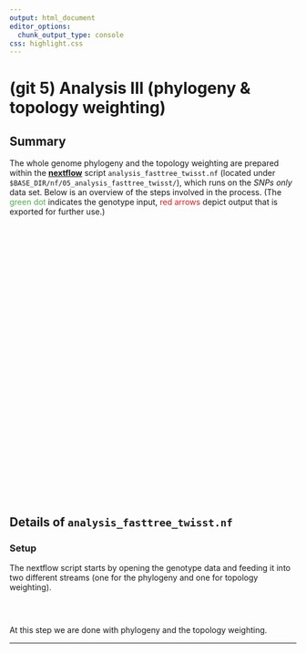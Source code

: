 ```yaml
---
output: html_document
editor_options:
  chunk_output_type: console
css: highlight.css
---
```






# (git 5) Analysis III (phylogeny & topology weighting)

## Summary

The whole genome phylogeny and the topology weighting are prepared within the [**nextflow**](https://www.nextflow.io/) script `analysis_fasttree_twisst.nf` (located under `$BASE_DIR/nf/05_analysis_fasttree_twisst/`), which runs on the _SNPs only_ data set.
Below is an overview of the steps involved in the process.
(The <span style="color:#4DAF4A">green dot</span> indicates the genotype input, <span style="color:#E41A1C">red arrows</span> depict output that is exported for further use.)

<div style="max-width:800px; margin:auto;">
<!--html_preserve--><div id="htmlwidget-ca8840503c410c4c6840" style="width:672px;height:480px;" class="girafe html-widget"></div>
<script type="application/json" data-for="htmlwidget-ca8840503c410c4c6840">{"x":{"html":"<?xml version=\"1.0\" encoding=\"UTF-8\"?>\n<svg xmlns=\"http://www.w3.org/2000/svg\" xmlns:xlink=\"http://www.w3.org/1999/xlink\" id=\"svg_d05f0be5-1f6e-43ca-9628-9de11dbd0513\" viewBox=\"0 0 1008.00 1008.00\">\n  <g>\n    <defs>\n      <clipPath id=\"svg_d05f0be5-1f6e-43ca-9628-9de11dbd0513_cl_1\">\n        <rect x=\"0.00\" y=\"0.00\" width=\"1008.00\" height=\"1008.00\"/>\n      <\/clipPath>\n    <\/defs>\n    <rect x=\"0.00\" y=\"0.00\" width=\"1008.00\" height=\"1008.00\" id=\"svg_d05f0be5-1f6e-43ca-9628-9de11dbd0513_el_1\" clip-path=\"url(#svg_d05f0be5-1f6e-43ca-9628-9de11dbd0513_cl_1)\" fill=\"#FFFFFF\" fill-opacity=\"1\" stroke-width=\"0.75\" stroke=\"#FFFFFF\" stroke-opacity=\"1\" stroke-linejoin=\"round\" stroke-linecap=\"round\"/>\n    <defs>\n      <clipPath id=\"svg_d05f0be5-1f6e-43ca-9628-9de11dbd0513_cl_2\">\n        <rect x=\"0.00\" y=\"0.00\" width=\"1008.00\" height=\"1008.00\"/>\n      <\/clipPath>\n    <\/defs>\n    <g clip-path=\"url(#svg_d05f0be5-1f6e-43ca-9628-9de11dbd0513_cl_2)\">\n      <text x=\"399.63\" y=\"613.35\" id=\"svg_d05f0be5-1f6e-43ca-9628-9de11dbd0513_el_2\" font-size=\"225.00pt\" font-weight=\"bold\" fill=\"#E0E0E0\" fill-opacity=\"1\" font-family=\"DejaVu Sans\">5<\/text>\n    <\/g>\n    <polyline points=\"639.93,477.82 639.29,478.08 638.15,478.56 637.01,479.04 635.86,479.51 634.72,479.99 633.58,480.47 632.44,480.94 631.29,481.42 630.15,481.90 629.01,482.37 627.87,482.85 626.72,483.33 625.58,483.80 624.44,484.28 623.30,484.76 622.15,485.23 621.01,485.71 619.87,486.19 618.73,486.66 617.58,487.14 616.44,487.62 615.30,488.09 614.16,488.57 613.01,489.05 611.87,489.52 610.73,490.00 609.59,490.48 608.44,490.95 607.30,491.43 606.16,491.91 605.02,492.38 603.87,492.86 602.73,493.34 601.59,493.81 600.45,494.29 599.30,494.77 598.16,495.24 597.02,495.72 595.88,496.20 594.73,496.68 593.59,497.15 592.45,497.63 591.31,498.11 590.16,498.58 589.02,499.06 587.88,499.54 586.74,500.01 585.59,500.49 584.45,500.97 583.31,501.44 582.17,501.92 581.02,502.40 579.88,502.87 578.74,503.35 577.60,503.83 576.45,504.30 575.31,504.78 574.17,505.26 573.03,505.73 571.88,506.21 570.74,506.69 569.60,507.16 568.46,507.64 567.31,508.12 566.17,508.59 565.03,509.07 563.89,509.55 562.74,510.02 561.60,510.50 560.46,510.98 559.32,511.45 558.18,511.93 557.03,512.41 555.89,512.88 554.75,513.36 553.61,513.84 552.46,514.31 551.32,514.79 550.18,515.27 549.04,515.74 547.89,516.22 546.75,516.70 545.61,517.17 544.47,517.65 543.32,518.13 542.18,518.60 541.54,518.87\" id=\"svg_d05f0be5-1f6e-43ca-9628-9de11dbd0513_el_3\" clip-path=\"url(#svg_d05f0be5-1f6e-43ca-9628-9de11dbd0513_cl_2)\" fill=\"none\" stroke-width=\"1.06698\" stroke=\"#000000\" stroke-opacity=\"1\" stroke-linejoin=\"round\" stroke-linecap=\"butt\"/>\n    <polygon points=\"542.75,517.29 541.54,518.87 543.51,519.13\" id=\"svg_d05f0be5-1f6e-43ca-9628-9de11dbd0513_el_4\" clip-path=\"url(#svg_d05f0be5-1f6e-43ca-9628-9de11dbd0513_cl_2)\" fill=\"#000000\" fill-opacity=\"1\" stroke-width=\"1.06698\" stroke=\"#000000\" stroke-opacity=\"1\" stroke-linejoin=\"round\" stroke-linecap=\"butt\"/>\n    <polyline points=\"318.89,320.91 319.58,320.23 320.29,319.53 320.99,318.84 321.70,318.14 322.41,317.44 323.11,316.75 323.82,316.05 324.53,315.35 325.24,314.66 325.94,313.96 326.65,313.26 327.36,312.57 328.06,311.87 328.77,311.17 329.48,310.48 330.19,309.78 330.89,309.08 331.60,308.39 332.31,307.69 333.01,306.99 333.72,306.30 334.43,305.60 335.14,304.90 335.84,304.21 336.55,303.51 337.26,302.81 337.96,302.12 338.67,301.42 339.38,300.72 340.08,300.03 340.79,299.33 341.50,298.63 342.21,297.93 342.91,297.24 343.62,296.54 344.33,295.84 345.03,295.15 345.74,294.45 346.45,293.75 347.16,293.06 347.86,292.36 348.57,291.66 349.28,290.97 349.98,290.27 350.69,289.57 351.40,288.88 352.11,288.18 352.81,287.48 353.52,286.79 354.23,286.09 354.93,285.39 355.64,284.70 356.35,284.00 357.05,283.30 357.76,282.61 358.47,281.91 359.18,281.21 359.88,280.52 360.59,279.82 361.30,279.12 362.00,278.43 362.71,277.73 363.42,277.03 364.13,276.34 364.83,275.64 365.54,274.94 366.25,274.25 366.95,273.55 367.66,272.85 368.37,272.16 369.08,271.46 369.78,270.76 370.49,270.07 371.20,269.37 371.90,268.67 372.61,267.98 373.32,267.28 374.03,266.58 374.73,265.89 375.44,265.19 376.15,264.49 376.85,263.80 377.54,263.12\" id=\"svg_d05f0be5-1f6e-43ca-9628-9de11dbd0513_el_5\" clip-path=\"url(#svg_d05f0be5-1f6e-43ca-9628-9de11dbd0513_cl_2)\" fill=\"none\" stroke-width=\"1.06698\" stroke=\"#000000\" stroke-opacity=\"1\" stroke-linejoin=\"round\" stroke-linecap=\"butt\"/>\n    <polygon points=\"377.01,265.04 377.54,263.12 375.61,263.62\" id=\"svg_d05f0be5-1f6e-43ca-9628-9de11dbd0513_el_6\" clip-path=\"url(#svg_d05f0be5-1f6e-43ca-9628-9de11dbd0513_cl_2)\" fill=\"#000000\" fill-opacity=\"1\" stroke-width=\"1.06698\" stroke=\"#000000\" stroke-opacity=\"1\" stroke-linejoin=\"round\" stroke-linecap=\"butt\"/>\n    <polyline points=\"387.37,250.73 387.60,250.35 388.04,249.63 388.48,248.92 388.92,248.20 389.36,247.48 389.80,246.76 390.23,246.04 390.67,245.33 391.11,244.61 391.55,243.89 391.99,243.17 392.43,242.46 392.87,241.74 393.30,241.02 393.74,240.30 394.18,239.59 394.62,238.87 395.06,238.15 395.50,237.43 395.94,236.72 396.37,236.00 396.81,235.28 397.25,234.56 397.69,233.85 398.13,233.13 398.57,232.41 399.01,231.69 399.44,230.97 399.88,230.26 400.32,229.54 400.76,228.82 401.20,228.10 401.64,227.39 402.08,226.67 402.51,225.95 402.95,225.23 403.39,224.52 403.83,223.80 404.27,223.08 404.71,222.36 405.15,221.65 405.58,220.93 406.02,220.21 406.46,219.49 406.90,218.78 407.34,218.06 407.78,217.34 408.22,216.62 408.65,215.91 409.09,215.19 409.53,214.47 409.97,213.75 410.41,213.03 410.85,212.32 411.29,211.60 411.72,210.88 412.16,210.16 412.60,209.45 413.04,208.73 413.48,208.01 413.92,207.29 414.36,206.58 414.79,205.86 415.23,205.14 415.67,204.42 416.11,203.71 416.55,202.99 416.99,202.27 417.43,201.55 417.86,200.84 418.30,200.12 418.74,199.40 419.18,198.68 419.62,197.96 420.06,197.25 420.50,196.53 420.93,195.81 421.37,195.09 421.81,194.38 422.25,193.66 422.48,193.28\" id=\"svg_d05f0be5-1f6e-43ca-9628-9de11dbd0513_el_7\" clip-path=\"url(#svg_d05f0be5-1f6e-43ca-9628-9de11dbd0513_cl_2)\" fill=\"none\" stroke-width=\"1.06698\" stroke=\"#000000\" stroke-opacity=\"1\" stroke-linejoin=\"round\" stroke-linecap=\"butt\"/>\n    <polygon points=\"422.43,195.28 422.48,193.28 420.73,194.24\" id=\"svg_d05f0be5-1f6e-43ca-9628-9de11dbd0513_el_8\" clip-path=\"url(#svg_d05f0be5-1f6e-43ca-9628-9de11dbd0513_cl_2)\" fill=\"#000000\" fill-opacity=\"1\" stroke-width=\"1.06698\" stroke=\"#000000\" stroke-opacity=\"1\" stroke-linejoin=\"round\" stroke-linecap=\"butt\"/>\n    <polyline points=\"429.92,179.22 430.19,178.64 430.51,177.92 430.84,177.21 431.16,176.50 431.48,175.78 431.80,175.07 432.13,174.36 432.45,173.64 432.77,172.93 433.10,172.22 433.42,171.51 433.74,170.79 434.07,170.08 434.39,169.37 434.71,168.65 435.04,167.94 435.36,167.23 435.68,166.51 436.00,165.80 436.33,165.09 436.65,164.37 436.97,163.66 437.30,162.95 437.62,162.23 437.94,161.52 438.27,160.81 438.59,160.09 438.91,159.38 439.24,158.67 439.56,157.95 439.88,157.24 440.20,156.53 440.53,155.81 440.85,155.10 441.17,154.39 441.50,153.67 441.82,152.96 442.14,152.25 442.47,151.53 442.79,150.82 443.11,150.11 443.44,149.40 443.76,148.68 444.08,147.97 444.40,147.26 444.73,146.54 445.05,145.83 445.37,145.12 445.70,144.40 446.02,143.69 446.34,142.98 446.67,142.26 446.99,141.55 447.31,140.84 447.63,140.12 447.96,139.41 448.28,138.70 448.60,137.98 448.93,137.27 449.25,136.56 449.57,135.84 449.90,135.13 450.22,134.42 450.54,133.70 450.87,132.99 451.19,132.28 451.51,131.56 451.83,130.85 452.16,130.14 452.48,129.42 452.80,128.71 453.13,128.00 453.45,127.28 453.77,126.57 454.10,125.86 454.42,125.15 454.74,124.43 455.07,123.72 455.33,123.13\" id=\"svg_d05f0be5-1f6e-43ca-9628-9de11dbd0513_el_9\" clip-path=\"url(#svg_d05f0be5-1f6e-43ca-9628-9de11dbd0513_cl_2)\" fill=\"none\" stroke-width=\"1.06698\" stroke=\"#000000\" stroke-opacity=\"1\" stroke-linejoin=\"round\" stroke-linecap=\"butt\"/>\n    <polygon points=\"455.53,125.12 455.33,123.13 453.71,124.29\" id=\"svg_d05f0be5-1f6e-43ca-9628-9de11dbd0513_el_10\" clip-path=\"url(#svg_d05f0be5-1f6e-43ca-9628-9de11dbd0513_cl_2)\" fill=\"#000000\" fill-opacity=\"1\" stroke-width=\"1.06698\" stroke=\"#000000\" stroke-opacity=\"1\" stroke-linejoin=\"round\" stroke-linecap=\"butt\"/>\n    <polyline points=\"461.37,108.39 461.48,108.09 461.74,107.38 462.00,106.67 462.26,105.97 462.52,105.26 462.78,104.55 463.04,103.84 463.30,103.14 463.56,102.43 463.82,101.72 464.08,101.01 464.34,100.31 464.60,99.60 464.86,98.89 465.12,98.18 465.38,97.47 465.64,96.77 465.90,96.06 466.16,95.35 466.42,94.64 466.68,93.94 466.94,93.23 467.20,92.52 467.46,91.81 467.72,91.11 467.98,90.40 468.24,89.69 468.50,88.98 468.76,88.28 469.02,87.57 469.28,86.86 469.54,86.15 469.80,85.45 470.06,84.74 470.32,84.03 470.58,83.32 470.84,82.61 471.10,81.91 471.36,81.20 471.62,80.49 471.88,79.78 472.14,79.08 472.40,78.37 472.66,77.66 472.92,76.95 473.18,76.25 473.44,75.54 473.70,74.83 473.96,74.12 474.22,73.42 474.48,72.71 474.74,72.00 475.00,71.29 475.26,70.59 475.52,69.88 475.78,69.17 476.04,68.46 476.30,67.75 476.56,67.05 476.82,66.34 477.08,65.63 477.34,64.92 477.60,64.22 477.86,63.51 478.12,62.80 478.38,62.09 478.64,61.39 478.91,60.68 479.17,59.97 479.43,59.26 479.69,58.56 479.95,57.85 480.21,57.14 480.47,56.43 480.73,55.72 480.99,55.02 481.25,54.31 481.51,53.60 481.62,53.30\" id=\"svg_d05f0be5-1f6e-43ca-9628-9de11dbd0513_el_11\" clip-path=\"url(#svg_d05f0be5-1f6e-43ca-9628-9de11dbd0513_cl_2)\" fill=\"none\" stroke-width=\"1.06698\" stroke=\"#E41A1C\" stroke-opacity=\"1\" stroke-linejoin=\"round\" stroke-linecap=\"butt\"/>\n    <polygon points=\"481.96,55.26 481.62,53.30 480.09,54.57\" id=\"svg_d05f0be5-1f6e-43ca-9628-9de11dbd0513_el_12\" clip-path=\"url(#svg_d05f0be5-1f6e-43ca-9628-9de11dbd0513_cl_2)\" fill=\"#E41A1C\" fill-opacity=\"1\" stroke-width=\"1.06698\" stroke=\"#E41A1C\" stroke-opacity=\"1\" stroke-linejoin=\"round\" stroke-linecap=\"butt\"/>\n    <polyline points=\"735.33,576.81 734.79,576.88 733.38,577.06 731.97,577.23 730.56,577.41 729.15,577.59 727.74,577.76 726.33,577.94 724.93,578.12 723.52,578.29 722.11,578.47 720.70,578.65 719.29,578.83 717.88,579.00 716.47,579.18 715.06,579.36 713.66,579.53 712.25,579.71 710.84,579.89 709.43,580.06 708.02,580.24 706.61,580.42 705.20,580.59 703.80,580.77 702.39,580.95 700.98,581.12 699.57,581.30 698.16,581.48 696.75,581.65 695.34,581.83 693.94,582.01 692.53,582.18 691.12,582.36 689.71,582.54 688.30,582.71 686.89,582.89 685.48,583.07 684.08,583.24 682.67,583.42 681.26,583.60 679.85,583.77 678.44,583.95 677.03,584.13 675.62,584.30 674.22,584.48 672.81,584.66 671.40,584.83 669.99,585.01 668.58,585.19 667.17,585.37 665.76,585.54 664.36,585.72 662.95,585.90 661.54,586.07 660.13,586.25 658.72,586.43 657.31,586.60 655.90,586.78 654.49,586.96 653.09,587.13 651.68,587.31 650.27,587.49 648.86,587.66 647.45,587.84 646.04,588.02 644.63,588.19 643.23,588.37 641.82,588.55 640.41,588.72 639.00,588.90 637.59,589.08 636.18,589.25 634.77,589.43 633.37,589.61 631.96,589.78 630.55,589.96 629.14,590.14 627.73,590.31 626.32,590.49 624.91,590.67 623.51,590.84 622.10,591.02 620.69,591.20 619.28,591.37 617.87,591.55 616.46,591.73 615.05,591.90 613.65,592.08 612.24,592.26 611.69,592.33\" id=\"svg_d05f0be5-1f6e-43ca-9628-9de11dbd0513_el_13\" clip-path=\"url(#svg_d05f0be5-1f6e-43ca-9628-9de11dbd0513_cl_2)\" fill=\"none\" stroke-width=\"1.06698\" stroke=\"#000000\" stroke-opacity=\"1\" stroke-linejoin=\"round\" stroke-linecap=\"butt\"/>\n    <polygon points=\"613.28,591.12 611.69,592.33 613.53,593.10\" id=\"svg_d05f0be5-1f6e-43ca-9628-9de11dbd0513_el_14\" clip-path=\"url(#svg_d05f0be5-1f6e-43ca-9628-9de11dbd0513_cl_2)\" fill=\"#000000\" fill-opacity=\"1\" stroke-width=\"1.06698\" stroke=\"#000000\" stroke-opacity=\"1\" stroke-linejoin=\"round\" stroke-linecap=\"butt\"/>\n    <polyline points=\"603.69,601.29 603.69,601.34 603.68,602.15 603.67,602.95 603.66,603.75 603.65,604.55 603.64,605.36 603.63,606.16 603.62,606.96 603.61,607.76 603.60,608.57 603.60,609.37 603.59,610.17 603.58,610.97 603.57,611.78 603.56,612.58 603.55,613.38 603.54,614.18 603.53,614.99 603.52,615.79 603.51,616.59 603.50,617.39 603.49,618.19 603.48,619.00 603.47,619.80 603.46,620.60 603.45,621.40 603.44,622.21 603.43,623.01 603.42,623.81 603.42,624.61 603.41,625.42 603.40,626.22 603.39,627.02 603.38,627.82 603.37,628.63 603.36,629.43 603.35,630.23 603.34,631.03 603.33,631.84 603.32,632.64 603.31,633.44 603.30,634.24 603.29,635.05 603.28,635.85 603.27,636.65 603.26,637.45 603.25,638.26 603.24,639.06 603.23,639.86 603.23,640.66 603.22,641.47 603.21,642.27 603.20,643.07 603.19,643.87 603.18,644.68 603.17,645.48 603.16,646.28 603.15,647.08 603.14,647.89 603.13,648.69 603.12,649.49 603.11,650.29 603.10,651.10 603.09,651.90 603.08,652.70 603.07,653.50 603.06,654.30 603.05,655.11 603.05,655.91 603.04,656.71 603.03,657.51 603.02,658.32 603.01,659.12 603.00,659.92 602.99,660.72 602.98,661.53 602.97,662.33 602.96,663.13 602.95,663.93 602.94,664.74 602.94,664.79\" id=\"svg_d05f0be5-1f6e-43ca-9628-9de11dbd0513_el_15\" clip-path=\"url(#svg_d05f0be5-1f6e-43ca-9628-9de11dbd0513_cl_2)\" fill=\"none\" stroke-width=\"1.06698\" stroke=\"#000000\" stroke-opacity=\"1\" stroke-linejoin=\"round\" stroke-linecap=\"butt\"/>\n    <polygon points=\"601.96,663.05 602.94,664.79 603.96,663.08\" id=\"svg_d05f0be5-1f6e-43ca-9628-9de11dbd0513_el_16\" clip-path=\"url(#svg_d05f0be5-1f6e-43ca-9628-9de11dbd0513_cl_2)\" fill=\"#000000\" fill-opacity=\"1\" stroke-width=\"1.06698\" stroke=\"#000000\" stroke-opacity=\"1\" stroke-linejoin=\"round\" stroke-linecap=\"butt\"/>\n    <polyline points=\"954.41,855.09 953.62,854.91 952.39,854.63 951.17,854.35 949.94,854.07 948.72,853.79 947.50,853.52 946.27,853.24 945.05,852.96 943.82,852.68 942.60,852.40 941.38,852.13 940.15,851.85 938.93,851.57 937.71,851.29 936.48,851.01 935.26,850.73 934.03,850.46 932.81,850.18 931.59,849.90 930.36,849.62 929.14,849.34 927.91,849.06 926.69,848.79 925.47,848.51 924.24,848.23 923.02,847.95 921.80,847.67 920.57,847.40 919.35,847.12 918.12,846.84 916.90,846.56 915.68,846.28 914.45,846.00 913.23,845.73 912.01,845.45 910.78,845.17 909.56,844.89 908.33,844.61 907.11,844.34 905.89,844.06 904.66,843.78 903.44,843.50 902.21,843.22 900.99,842.94 899.77,842.67 898.54,842.39 897.32,842.11 896.10,841.83 894.87,841.55 893.65,841.28 892.42,841.00 891.20,840.72 889.98,840.44 888.75,840.16 887.53,839.88 886.31,839.61 885.08,839.33 883.86,839.05 882.63,838.77 881.41,838.49 880.19,838.21 878.96,837.94 877.74,837.66 876.51,837.38 875.29,837.10 874.07,836.82 872.84,836.55 871.62,836.27 870.40,835.99 869.17,835.71 867.95,835.43 866.72,835.15 865.50,834.88 864.28,834.60 863.05,834.32 861.83,834.04 860.60,833.76 859.38,833.49 858.16,833.21 856.93,832.93 855.71,832.65 854.49,832.37 853.26,832.09 852.04,831.82 850.81,831.54 849.59,831.26 848.80,831.08\" id=\"svg_d05f0be5-1f6e-43ca-9628-9de11dbd0513_el_17\" clip-path=\"url(#svg_d05f0be5-1f6e-43ca-9628-9de11dbd0513_cl_2)\" fill=\"none\" stroke-width=\"1.06698\" stroke=\"#000000\" stroke-opacity=\"1\" stroke-linejoin=\"round\" stroke-linecap=\"butt\"/>\n    <polygon points=\"850.70,830.49 848.80,831.08 850.26,832.43\" id=\"svg_d05f0be5-1f6e-43ca-9628-9de11dbd0513_el_18\" clip-path=\"url(#svg_d05f0be5-1f6e-43ca-9628-9de11dbd0513_cl_2)\" fill=\"#000000\" fill-opacity=\"1\" stroke-width=\"1.06698\" stroke=\"#000000\" stroke-opacity=\"1\" stroke-linejoin=\"round\" stroke-linecap=\"butt\"/>\n    <polyline points=\"833.10,828.50 832.73,828.46 831.35,828.32 829.97,828.18 828.59,828.04 827.20,827.90 825.82,827.76 824.44,827.62 823.06,827.47 821.68,827.33 820.29,827.19 818.91,827.05 817.53,826.91 816.15,826.77 814.77,826.63 813.38,826.48 812.00,826.34 810.62,826.20 809.24,826.06 807.86,825.92 806.47,825.78 805.09,825.64 803.71,825.50 802.33,825.35 800.95,825.21 799.56,825.07 798.18,824.93 796.80,824.79 795.42,824.65 794.04,824.51 792.65,824.36 791.27,824.22 789.89,824.08 788.51,823.94 787.13,823.80 785.74,823.66 784.36,823.52 782.98,823.37 781.60,823.23 780.22,823.09 778.83,822.95 777.45,822.81 776.07,822.67 774.69,822.53 773.31,822.38 771.92,822.24 770.54,822.10 769.16,821.96 767.78,821.82 766.40,821.68 765.01,821.54 763.63,821.40 762.25,821.25 760.87,821.11 759.49,820.97 758.10,820.83 756.72,820.69 755.34,820.55 753.96,820.41 752.58,820.26 751.19,820.12 749.81,819.98 748.43,819.84 747.05,819.70 745.67,819.56 744.28,819.42 742.90,819.27 741.52,819.13 740.14,818.99 738.76,818.85 737.37,818.71 735.99,818.57 734.61,818.43 733.23,818.29 731.85,818.14 730.46,818.00 729.08,817.86 727.70,817.72 726.32,817.58 724.94,817.44 723.55,817.30 722.17,817.15 720.79,817.01 719.41,816.87 718.03,816.73 716.64,816.59 715.26,816.45 713.88,816.31 712.50,816.16 712.13,816.13\" id=\"svg_d05f0be5-1f6e-43ca-9628-9de11dbd0513_el_19\" clip-path=\"url(#svg_d05f0be5-1f6e-43ca-9628-9de11dbd0513_cl_2)\" fill=\"none\" stroke-width=\"1.06698\" stroke=\"#000000\" stroke-opacity=\"1\" stroke-linejoin=\"round\" stroke-linecap=\"butt\"/>\n    <polygon points=\"713.95,815.31 712.13,816.13 713.75,817.29\" id=\"svg_d05f0be5-1f6e-43ca-9628-9de11dbd0513_el_20\" clip-path=\"url(#svg_d05f0be5-1f6e-43ca-9628-9de11dbd0513_cl_2)\" fill=\"#000000\" fill-opacity=\"1\" stroke-width=\"1.06698\" stroke=\"#000000\" stroke-opacity=\"1\" stroke-linejoin=\"round\" stroke-linecap=\"butt\"/>\n    <polyline points=\"603.99,680.65 604.00,680.73 604.12,681.53 604.23,682.33 604.35,683.13 604.46,683.92 604.58,684.72 604.69,685.52 604.81,686.32 604.93,687.11 605.04,687.91 605.16,688.71 605.27,689.51 605.39,690.30 605.50,691.10 605.62,691.90 605.73,692.70 605.85,693.49 605.97,694.29 606.08,695.09 606.20,695.88 606.31,696.68 606.43,697.48 606.54,698.28 606.66,699.07 606.77,699.87 606.89,700.67 607.00,701.47 607.12,702.26 607.24,703.06 607.35,703.86 607.47,704.66 607.58,705.45 607.70,706.25 607.81,707.05 607.93,707.85 608.04,708.64 608.16,709.44 608.28,710.24 608.39,711.03 608.51,711.83 608.62,712.63 608.74,713.43 608.85,714.22 608.97,715.02 609.08,715.82 609.20,716.62 609.32,717.41 609.43,718.21 609.55,719.01 609.66,719.81 609.78,720.60 609.89,721.40 610.01,722.20 610.12,723.00 610.24,723.79 610.35,724.59 610.47,725.39 610.59,726.18 610.70,726.98 610.82,727.78 610.93,728.58 611.05,729.37 611.16,730.17 611.28,730.97 611.39,731.77 611.51,732.56 611.63,733.36 611.74,734.16 611.86,734.96 611.97,735.75 612.09,736.55 612.20,737.35 612.32,738.15 612.43,738.94 612.55,739.74 612.67,740.54 612.78,741.33 612.90,742.13 613.01,742.93 613.13,743.73 613.14,743.81\" id=\"svg_d05f0be5-1f6e-43ca-9628-9de11dbd0513_el_21\" clip-path=\"url(#svg_d05f0be5-1f6e-43ca-9628-9de11dbd0513_cl_2)\" fill=\"none\" stroke-width=\"1.06698\" stroke=\"#000000\" stroke-opacity=\"1\" stroke-linejoin=\"round\" stroke-linecap=\"butt\"/>\n    <polygon points=\"611.91,742.25 613.14,743.81 613.88,741.96\" id=\"svg_d05f0be5-1f6e-43ca-9628-9de11dbd0513_el_22\" clip-path=\"url(#svg_d05f0be5-1f6e-43ca-9628-9de11dbd0513_cl_2)\" fill=\"#000000\" fill-opacity=\"1\" stroke-width=\"1.06698\" stroke=\"#000000\" stroke-opacity=\"1\" stroke-linejoin=\"round\" stroke-linecap=\"butt\"/>\n    <polyline points=\"495.86,784.65 497.09,784.31 498.37,783.95 499.64,783.60 500.92,783.24 502.19,782.89 503.46,782.53 504.74,782.18 506.01,781.83 507.28,781.47 508.56,781.12 509.83,780.76 511.11,780.41 512.38,780.05 513.65,779.70 514.93,779.34 516.20,778.99 517.47,778.64 518.75,778.28 520.02,777.93 521.30,777.57 522.57,777.22 523.84,776.86 525.12,776.51 526.39,776.15 527.67,775.80 528.94,775.45 530.21,775.09 531.49,774.74 532.76,774.38 534.03,774.03 535.31,773.67 536.58,773.32 537.86,772.97 539.13,772.61 540.40,772.26 541.68,771.90 542.95,771.55 544.22,771.19 545.50,770.84 546.77,770.48 548.05,770.13 549.32,769.78 550.59,769.42 551.87,769.07 553.14,768.71 554.41,768.36 555.69,768.00 556.96,767.65 558.24,767.29 559.51,766.94 560.78,766.59 562.06,766.23 563.33,765.88 564.60,765.52 565.88,765.17 567.15,764.81 568.43,764.46 569.70,764.10 570.97,763.75 572.25,763.40 573.52,763.04 574.80,762.69 576.07,762.33 577.34,761.98 578.62,761.62 579.89,761.27 581.16,760.92 582.44,760.56 583.71,760.21 584.99,759.85 586.26,759.50 587.53,759.14 588.81,758.79 590.08,758.43 591.35,758.08 592.63,757.73 593.90,757.37 595.18,757.02 596.45,756.66 597.72,756.31 599.00,755.95 600.27,755.60 601.54,755.24 602.82,754.89 604.09,754.54 605.37,754.18 606.60,753.84\" id=\"svg_d05f0be5-1f6e-43ca-9628-9de11dbd0513_el_23\" clip-path=\"url(#svg_d05f0be5-1f6e-43ca-9628-9de11dbd0513_cl_2)\" fill=\"none\" stroke-width=\"1.06698\" stroke=\"#000000\" stroke-opacity=\"1\" stroke-linejoin=\"round\" stroke-linecap=\"butt\"/>\n    <polygon points=\"605.21,755.26 606.60,753.84 604.67,753.34\" id=\"svg_d05f0be5-1f6e-43ca-9628-9de11dbd0513_el_24\" clip-path=\"url(#svg_d05f0be5-1f6e-43ca-9628-9de11dbd0513_cl_2)\" fill=\"#000000\" fill-opacity=\"1\" stroke-width=\"1.06698\" stroke=\"#000000\" stroke-opacity=\"1\" stroke-linejoin=\"round\" stroke-linecap=\"butt\"/>\n    <polyline points=\"526.68,519.25 525.60,518.86 524.38,518.42 523.15,517.98 521.92,517.54 520.70,517.10 519.47,516.66 518.25,516.22 517.02,515.78 515.79,515.34 514.57,514.90 513.34,514.46 512.12,514.02 510.89,513.58 509.67,513.14 508.44,512.70 507.21,512.26 505.99,511.82 504.76,511.38 503.54,510.94 502.31,510.50 501.08,510.06 499.86,509.62 498.63,509.18 497.41,508.74 496.18,508.30 494.95,507.86 493.73,507.42 492.50,506.98 491.28,506.54 490.05,506.10 488.83,505.66 487.60,505.22 486.37,504.78 485.15,504.34 483.92,503.90 482.70,503.46 481.47,503.02 480.24,502.58 479.02,502.14 477.79,501.70 476.57,501.26 475.34,500.82 474.11,500.38 472.89,499.94 471.66,499.50 470.44,499.06 469.21,498.62 467.98,498.18 466.76,497.74 465.53,497.30 464.31,496.86 463.08,496.42 461.86,495.98 460.63,495.54 459.40,495.10 458.18,494.66 456.95,494.22 455.73,493.78 454.50,493.34 453.27,492.90 452.05,492.46 450.82,492.02 449.60,491.58 448.37,491.14 447.14,490.70 445.92,490.26 444.69,489.82 443.47,489.38 442.24,488.94 441.02,488.50 439.79,488.06 438.56,487.62 437.34,487.18 436.11,486.74 434.89,486.30 433.66,485.86 432.43,485.42 431.21,484.98 429.98,484.54 428.76,484.10 427.53,483.66 426.30,483.22 425.08,482.78 423.85,482.34 422.63,481.90 421.40,481.46 420.32,481.07\" id=\"svg_d05f0be5-1f6e-43ca-9628-9de11dbd0513_el_25\" clip-path=\"url(#svg_d05f0be5-1f6e-43ca-9628-9de11dbd0513_cl_2)\" fill=\"none\" stroke-width=\"1.06698\" stroke=\"#000000\" stroke-opacity=\"1\" stroke-linejoin=\"round\" stroke-linecap=\"butt\"/>\n    <polygon points=\"422.28,480.72 420.32,481.07 421.61,482.59\" id=\"svg_d05f0be5-1f6e-43ca-9628-9de11dbd0513_el_26\" clip-path=\"url(#svg_d05f0be5-1f6e-43ca-9628-9de11dbd0513_cl_2)\" fill=\"#000000\" fill-opacity=\"1\" stroke-width=\"1.06698\" stroke=\"#000000\" stroke-opacity=\"1\" stroke-linejoin=\"round\" stroke-linecap=\"butt\"/>\n    <polyline points=\"620.79,756.30 621.55,756.84 622.46,757.48 623.37,758.13 624.27,758.77 625.18,759.41 626.09,760.05 627.00,760.70 627.91,761.34 628.82,761.98 629.72,762.62 630.63,763.27 631.54,763.91 632.45,764.55 633.36,765.19 634.27,765.84 635.17,766.48 636.08,767.12 636.99,767.76 637.90,768.41 638.81,769.05 639.72,769.69 640.62,770.34 641.53,770.98 642.44,771.62 643.35,772.26 644.26,772.91 645.17,773.55 646.07,774.19 646.98,774.83 647.89,775.48 648.80,776.12 649.71,776.76 650.62,777.40 651.52,778.05 652.43,778.69 653.34,779.33 654.25,779.97 655.16,780.62 656.07,781.26 656.97,781.90 657.88,782.54 658.79,783.19 659.70,783.83 660.61,784.47 661.52,785.11 662.42,785.76 663.33,786.40 664.24,787.04 665.15,787.69 666.06,788.33 666.96,788.97 667.87,789.61 668.78,790.26 669.69,790.90 670.60,791.54 671.51,792.18 672.41,792.83 673.32,793.47 674.23,794.11 675.14,794.75 676.05,795.40 676.96,796.04 677.86,796.68 678.77,797.32 679.68,797.97 680.59,798.61 681.50,799.25 682.41,799.89 683.31,800.54 684.22,801.18 685.13,801.82 686.04,802.46 686.95,803.11 687.86,803.75 688.76,804.39 689.67,805.03 690.58,805.68 691.49,806.32 692.40,806.96 693.31,807.61 694.21,808.25 695.12,808.89 696.03,809.53 696.94,810.18 697.70,810.71\" id=\"svg_d05f0be5-1f6e-43ca-9628-9de11dbd0513_el_27\" clip-path=\"url(#svg_d05f0be5-1f6e-43ca-9628-9de11dbd0513_cl_2)\" fill=\"none\" stroke-width=\"1.06698\" stroke=\"#000000\" stroke-opacity=\"1\" stroke-linejoin=\"round\" stroke-linecap=\"butt\"/>\n    <polygon points=\"695.72,810.53 697.70,810.71 696.87,808.90\" id=\"svg_d05f0be5-1f6e-43ca-9628-9de11dbd0513_el_28\" clip-path=\"url(#svg_d05f0be5-1f6e-43ca-9628-9de11dbd0513_cl_2)\" fill=\"#000000\" fill-opacity=\"1\" stroke-width=\"1.06698\" stroke=\"#000000\" stroke-opacity=\"1\" stroke-linejoin=\"round\" stroke-linecap=\"butt\"/>\n    <polyline points=\"699.88,822.01 699.77,822.17 699.28,822.94 698.79,823.70 698.30,824.46 697.81,825.22 697.31,825.98 696.82,826.74 696.33,827.51 695.84,828.27 695.34,829.03 694.85,829.79 694.36,830.55 693.87,831.32 693.37,832.08 692.88,832.84 692.39,833.60 691.90,834.36 691.40,835.13 690.91,835.89 690.42,836.65 689.93,837.41 689.43,838.17 688.94,838.94 688.45,839.70 687.96,840.46 687.47,841.22 686.97,841.98 686.48,842.75 685.99,843.51 685.50,844.27 685.00,845.03 684.51,845.79 684.02,846.55 683.53,847.32 683.03,848.08 682.54,848.84 682.05,849.60 681.56,850.36 681.06,851.13 680.57,851.89 680.08,852.65 679.59,853.41 679.10,854.17 678.60,854.94 678.11,855.70 677.62,856.46 677.13,857.22 676.63,857.98 676.14,858.75 675.65,859.51 675.16,860.27 674.66,861.03 674.17,861.79 673.68,862.55 673.19,863.32 672.69,864.08 672.20,864.84 671.71,865.60 671.22,866.36 670.72,867.13 670.23,867.89 669.74,868.65 669.25,869.41 668.76,870.17 668.26,870.94 667.77,871.70 667.28,872.46 666.79,873.22 666.29,873.98 665.80,874.75 665.31,875.51 664.82,876.27 664.32,877.03 663.83,877.79 663.34,878.55 662.85,879.32 662.35,880.08 661.86,880.84 661.37,881.60 660.88,882.36 660.38,883.13 659.89,883.89 659.79,884.05\" id=\"svg_d05f0be5-1f6e-43ca-9628-9de11dbd0513_el_29\" clip-path=\"url(#svg_d05f0be5-1f6e-43ca-9628-9de11dbd0513_cl_2)\" fill=\"none\" stroke-width=\"1.06698\" stroke=\"#000000\" stroke-opacity=\"1\" stroke-linejoin=\"round\" stroke-linecap=\"butt\"/>\n    <polygon points=\"659.89,882.06 659.79,884.05 661.56,883.14\" id=\"svg_d05f0be5-1f6e-43ca-9628-9de11dbd0513_el_30\" clip-path=\"url(#svg_d05f0be5-1f6e-43ca-9628-9de11dbd0513_cl_2)\" fill=\"#000000\" fill-opacity=\"1\" stroke-width=\"1.06698\" stroke=\"#000000\" stroke-opacity=\"1\" stroke-linejoin=\"round\" stroke-linecap=\"butt\"/>\n    <polyline points=\"651.76,897.80 651.68,897.96 651.30,898.68 650.92,899.40 650.54,900.13 650.16,900.85 649.78,901.57 649.41,902.29 649.03,903.01 648.65,903.73 648.27,904.46 647.89,905.18 647.51,905.90 647.13,906.62 646.76,907.34 646.38,908.06 646.00,908.79 645.62,909.51 645.24,910.23 644.86,910.95 644.49,911.67 644.11,912.39 643.73,913.11 643.35,913.84 642.97,914.56 642.59,915.28 642.21,916.00 641.84,916.72 641.46,917.44 641.08,918.17 640.70,918.89 640.32,919.61 639.94,920.33 639.56,921.05 639.19,921.77 638.81,922.50 638.43,923.22 638.05,923.94 637.67,924.66 637.29,925.38 636.92,926.10 636.54,926.82 636.16,927.55 635.78,928.27 635.40,928.99 635.02,929.71 634.64,930.43 634.27,931.15 633.89,931.88 633.51,932.60 633.13,933.32 632.75,934.04 632.37,934.76 632.00,935.48 631.62,936.20 631.24,936.93 630.86,937.65 630.48,938.37 630.10,939.09 629.72,939.81 629.35,940.53 628.97,941.26 628.59,941.98 628.21,942.70 627.83,943.42 627.45,944.14 627.07,944.86 626.70,945.59 626.32,946.31 625.94,947.03 625.56,947.75 625.18,948.47 624.80,949.19 624.43,949.91 624.05,950.64 623.67,951.36 623.29,952.08 622.91,952.80 622.53,953.52 622.15,954.24 621.78,954.97 621.69,955.12\" id=\"svg_d05f0be5-1f6e-43ca-9628-9de11dbd0513_el_31\" clip-path=\"url(#svg_d05f0be5-1f6e-43ca-9628-9de11dbd0513_cl_2)\" fill=\"none\" stroke-width=\"1.06698\" stroke=\"#E41A1C\" stroke-opacity=\"1\" stroke-linejoin=\"round\" stroke-linecap=\"butt\"/>\n    <polygon points=\"621.61,953.13 621.69,955.12 623.38,954.06\" id=\"svg_d05f0be5-1f6e-43ca-9628-9de11dbd0513_el_32\" clip-path=\"url(#svg_d05f0be5-1f6e-43ca-9628-9de11dbd0513_cl_2)\" fill=\"#E41A1C\" fill-opacity=\"1\" stroke-width=\"1.06698\" stroke=\"#E41A1C\" stroke-opacity=\"1\" stroke-linejoin=\"round\" stroke-linecap=\"butt\"/>\n    <polyline points=\"539.75,527.65 539.81,527.71 540.51,528.43 541.21,529.15 541.92,529.87 542.62,530.59 543.32,531.31 544.03,532.03 544.73,532.75 545.43,533.48 546.13,534.20 546.84,534.92 547.54,535.64 548.24,536.36 548.95,537.08 549.65,537.80 550.35,538.52 551.06,539.24 551.76,539.96 552.46,540.69 553.17,541.41 553.87,542.13 554.57,542.85 555.27,543.57 555.98,544.29 556.68,545.01 557.38,545.73 558.09,546.45 558.79,547.17 559.49,547.90 560.20,548.62 560.90,549.34 561.60,550.06 562.31,550.78 563.01,551.50 563.71,552.22 564.41,552.94 565.12,553.66 565.82,554.38 566.52,555.11 567.23,555.83 567.93,556.55 568.63,557.27 569.34,557.99 570.04,558.71 570.74,559.43 571.44,560.15 572.15,560.87 572.85,561.59 573.55,562.32 574.26,563.04 574.96,563.76 575.66,564.48 576.37,565.20 577.07,565.92 577.77,566.64 578.48,567.36 579.18,568.08 579.88,568.80 580.58,569.53 581.29,570.25 581.99,570.97 582.69,571.69 583.40,572.41 584.10,573.13 584.80,573.85 585.51,574.57 586.21,575.29 586.91,576.01 587.61,576.74 588.32,577.46 589.02,578.18 589.72,578.90 590.43,579.62 591.13,580.34 591.83,581.06 592.54,581.78 593.24,582.50 593.94,583.23 594.65,583.95 595.35,584.67 596.05,585.39 596.75,586.11 597.46,586.83 598.16,587.55 598.22,587.61\" id=\"svg_d05f0be5-1f6e-43ca-9628-9de11dbd0513_el_33\" clip-path=\"url(#svg_d05f0be5-1f6e-43ca-9628-9de11dbd0513_cl_2)\" fill=\"none\" stroke-width=\"1.06698\" stroke=\"#000000\" stroke-opacity=\"1\" stroke-linejoin=\"round\" stroke-linecap=\"butt\"/>\n    <polygon points=\"596.30,587.07 598.22,587.61 597.73,585.68\" id=\"svg_d05f0be5-1f6e-43ca-9628-9de11dbd0513_el_34\" clip-path=\"url(#svg_d05f0be5-1f6e-43ca-9628-9de11dbd0513_cl_2)\" fill=\"#000000\" fill-opacity=\"1\" stroke-width=\"1.06698\" stroke=\"#000000\" stroke-opacity=\"1\" stroke-linejoin=\"round\" stroke-linecap=\"butt\"/>\n    <polyline points=\"309.12,524.08 309.68,523.83 310.80,523.34 311.92,522.84 313.04,522.35 314.16,521.86 315.28,521.36 316.40,520.87 317.53,520.37 318.65,519.88 319.77,519.39 320.89,518.89 322.01,518.40 323.13,517.90 324.25,517.41 325.37,516.92 326.49,516.42 327.62,515.93 328.74,515.43 329.86,514.94 330.98,514.44 332.10,513.95 333.22,513.46 334.34,512.96 335.46,512.47 336.58,511.97 337.71,511.48 338.83,510.99 339.95,510.49 341.07,510.00 342.19,509.50 343.31,509.01 344.43,508.52 345.55,508.02 346.67,507.53 347.80,507.03 348.92,506.54 350.04,506.05 351.16,505.55 352.28,505.06 353.40,504.56 354.52,504.07 355.64,503.58 356.76,503.08 357.89,502.59 359.01,502.09 360.13,501.60 361.25,501.11 362.37,500.61 363.49,500.12 364.61,499.62 365.73,499.13 366.85,498.64 367.98,498.14 369.10,497.65 370.22,497.15 371.34,496.66 372.46,496.16 373.58,495.67 374.70,495.18 375.82,494.68 376.94,494.19 378.07,493.69 379.19,493.20 380.31,492.71 381.43,492.21 382.55,491.72 383.67,491.22 384.79,490.73 385.91,490.24 387.03,489.74 388.16,489.25 389.28,488.75 390.40,488.26 391.52,487.77 392.64,487.27 393.76,486.78 394.88,486.28 396.00,485.79 397.12,485.30 398.25,484.80 399.37,484.31 400.49,483.81 401.61,483.32 402.73,482.83 403.85,482.33 404.97,481.84 405.53,481.59\" id=\"svg_d05f0be5-1f6e-43ca-9628-9de11dbd0513_el_35\" clip-path=\"url(#svg_d05f0be5-1f6e-43ca-9628-9de11dbd0513_cl_2)\" fill=\"none\" stroke-width=\"1.06698\" stroke=\"#000000\" stroke-opacity=\"1\" stroke-linejoin=\"round\" stroke-linecap=\"butt\"/>\n    <polygon points=\"404.35,483.20 405.53,481.59 403.55,481.38\" id=\"svg_d05f0be5-1f6e-43ca-9628-9de11dbd0513_el_36\" clip-path=\"url(#svg_d05f0be5-1f6e-43ca-9628-9de11dbd0513_cl_2)\" fill=\"#000000\" fill-opacity=\"1\" stroke-width=\"1.06698\" stroke=\"#000000\" stroke-opacity=\"1\" stroke-linejoin=\"round\" stroke-linecap=\"butt\"/>\n    <polyline points=\"214.15,430.60 214.52,430.53 215.89,430.28 217.25,430.03 218.62,429.78 219.99,429.52 221.36,429.27 222.73,429.02 224.09,428.77 225.46,428.52 226.83,428.27 228.20,428.02 229.56,427.77 230.93,427.52 232.30,427.27 233.67,427.01 235.04,426.76 236.40,426.51 237.77,426.26 239.14,426.01 240.51,425.76 241.87,425.51 243.24,425.26 244.61,425.01 245.98,424.76 247.35,424.50 248.71,424.25 250.08,424.00 251.45,423.75 252.82,423.50 254.18,423.25 255.55,423.00 256.92,422.75 258.29,422.50 259.66,422.25 261.02,421.99 262.39,421.74 263.76,421.49 265.13,421.24 266.50,420.99 267.86,420.74 269.23,420.49 270.60,420.24 271.97,419.99 273.33,419.74 274.70,419.48 276.07,419.23 277.44,418.98 278.81,418.73 280.17,418.48 281.54,418.23 282.91,417.98 284.28,417.73 285.64,417.48 287.01,417.23 288.38,416.98 289.75,416.72 291.12,416.47 292.48,416.22 293.85,415.97 295.22,415.72 296.59,415.47 297.95,415.22 299.32,414.97 300.69,414.72 302.06,414.47 303.43,414.21 304.79,413.96 306.16,413.71 307.53,413.46 308.90,413.21 310.26,412.96 311.63,412.71 313.00,412.46 314.37,412.21 315.74,411.96 317.10,411.70 318.47,411.45 319.84,411.20 321.21,410.95 322.58,410.70 323.94,410.45 325.31,410.20 326.68,409.95 328.05,409.70 329.41,409.45 330.78,409.19 332.15,408.94 333.52,408.69 333.89,408.63\" id=\"svg_d05f0be5-1f6e-43ca-9628-9de11dbd0513_el_37\" clip-path=\"url(#svg_d05f0be5-1f6e-43ca-9628-9de11dbd0513_cl_2)\" fill=\"none\" stroke-width=\"1.06698\" stroke=\"#000000\" stroke-opacity=\"1\" stroke-linejoin=\"round\" stroke-linecap=\"butt\"/>\n    <polygon points=\"332.37,409.92 333.89,408.63 332.01,407.96\" id=\"svg_d05f0be5-1f6e-43ca-9628-9de11dbd0513_el_38\" clip-path=\"url(#svg_d05f0be5-1f6e-43ca-9628-9de11dbd0513_cl_2)\" fill=\"#000000\" fill-opacity=\"1\" stroke-width=\"1.06698\" stroke=\"#000000\" stroke-opacity=\"1\" stroke-linejoin=\"round\" stroke-linecap=\"butt\"/>\n    <polyline points=\"53.70,285.38 54.93,285.56 56.23,285.75 57.54,285.95 58.84,286.15 60.14,286.34 61.44,286.54 62.74,286.73 64.05,286.93 65.35,287.12 66.65,287.32 67.95,287.51 69.26,287.71 70.56,287.90 71.86,288.10 73.16,288.29 74.46,288.49 75.77,288.68 77.07,288.88 78.37,289.07 79.67,289.27 80.97,289.46 82.28,289.66 83.58,289.85 84.88,290.05 86.18,290.24 87.48,290.44 88.79,290.63 90.09,290.83 91.39,291.02 92.69,291.22 93.99,291.41 95.30,291.61 96.60,291.80 97.90,292.00 99.20,292.19 100.50,292.39 101.81,292.58 103.11,292.78 104.41,292.97 105.71,293.17 107.01,293.36 108.32,293.56 109.62,293.75 110.92,293.95 112.22,294.14 113.52,294.34 114.83,294.53 116.13,294.73 117.43,294.93 118.73,295.12 120.04,295.32 121.34,295.51 122.64,295.71 123.94,295.90 125.24,296.10 126.55,296.29 127.85,296.49 129.15,296.68 130.45,296.88 131.75,297.07 133.06,297.27 134.36,297.46 135.66,297.66 136.96,297.85 138.26,298.05 139.57,298.24 140.87,298.44 142.17,298.63 143.47,298.83 144.77,299.02 146.08,299.22 147.38,299.41 148.68,299.61 149.98,299.80 151.28,300.00 152.59,300.19 153.89,300.39 155.19,300.58 156.49,300.78 157.79,300.97 159.10,301.17 160.40,301.36 161.70,301.56 163.00,301.75 164.31,301.95 165.61,302.14 166.84,302.33\" id=\"svg_d05f0be5-1f6e-43ca-9628-9de11dbd0513_el_39\" clip-path=\"url(#svg_d05f0be5-1f6e-43ca-9628-9de11dbd0513_cl_2)\" fill=\"none\" stroke-width=\"1.06698\" stroke=\"#000000\" stroke-opacity=\"1\" stroke-linejoin=\"round\" stroke-linecap=\"butt\"/>\n    <polygon points=\"164.99,303.06 166.84,302.33 165.28,301.09\" id=\"svg_d05f0be5-1f6e-43ca-9628-9de11dbd0513_el_40\" clip-path=\"url(#svg_d05f0be5-1f6e-43ca-9628-9de11dbd0513_cl_2)\" fill=\"#000000\" fill-opacity=\"1\" stroke-width=\"1.06698\" stroke=\"#000000\" stroke-opacity=\"1\" stroke-linejoin=\"round\" stroke-linecap=\"butt\"/>\n    <polyline points=\"182.58,304.82 183.12,304.90 184.51,305.14 185.91,305.37 187.31,305.60 188.71,305.83 190.11,306.06 191.51,306.30 192.91,306.53 194.31,306.76 195.71,306.99 197.10,307.23 198.50,307.46 199.90,307.69 201.30,307.92 202.70,308.15 204.10,308.39 205.50,308.62 206.90,308.85 208.30,309.08 209.69,309.32 211.09,309.55 212.49,309.78 213.89,310.01 215.29,310.24 216.69,310.48 218.09,310.71 219.49,310.94 220.89,311.17 222.29,311.41 223.68,311.64 225.08,311.87 226.48,312.10 227.88,312.33 229.28,312.57 230.68,312.80 232.08,313.03 233.48,313.26 234.88,313.50 236.27,313.73 237.67,313.96 239.07,314.19 240.47,314.42 241.87,314.66 243.27,314.89 244.67,315.12 246.07,315.35 247.47,315.59 248.86,315.82 250.26,316.05 251.66,316.28 253.06,316.51 254.46,316.75 255.86,316.98 257.26,317.21 258.66,317.44 260.06,317.68 261.46,317.91 262.85,318.14 264.25,318.37 265.65,318.60 267.05,318.84 268.45,319.07 269.85,319.30 271.25,319.53 272.65,319.77 274.05,320.00 275.44,320.23 276.84,320.46 278.24,320.69 279.64,320.93 281.04,321.16 282.44,321.39 283.84,321.62 285.24,321.86 286.64,322.09 288.03,322.32 289.43,322.55 290.83,322.78 292.23,323.02 293.63,323.25 295.03,323.48 296.43,323.71 297.83,323.95 299.23,324.18 300.63,324.41 302.02,324.64 303.42,324.87 304.82,325.11 305.35,325.19\" id=\"svg_d05f0be5-1f6e-43ca-9628-9de11dbd0513_el_41\" clip-path=\"url(#svg_d05f0be5-1f6e-43ca-9628-9de11dbd0513_cl_2)\" fill=\"none\" stroke-width=\"1.06698\" stroke=\"#000000\" stroke-opacity=\"1\" stroke-linejoin=\"round\" stroke-linecap=\"butt\"/>\n    <polygon points=\"303.49,325.89 305.35,325.19 303.81,323.93\" id=\"svg_d05f0be5-1f6e-43ca-9628-9de11dbd0513_el_42\" clip-path=\"url(#svg_d05f0be5-1f6e-43ca-9628-9de11dbd0513_cl_2)\" fill=\"#000000\" fill-opacity=\"1\" stroke-width=\"1.06698\" stroke=\"#000000\" stroke-opacity=\"1\" stroke-linejoin=\"round\" stroke-linecap=\"butt\"/>\n    <polyline points=\"407.19,472.74 407.07,472.63 406.36,471.91 405.64,471.19 404.92,470.47 404.20,469.75 403.48,469.03 402.77,468.31 402.05,467.59 401.33,466.87 400.61,466.15 399.89,465.43 399.18,464.72 398.46,464.00 397.74,463.28 397.02,462.56 396.30,461.84 395.58,461.12 394.87,460.40 394.15,459.68 393.43,458.96 392.71,458.24 391.99,457.52 391.28,456.81 390.56,456.09 389.84,455.37 389.12,454.65 388.40,453.93 387.68,453.21 386.97,452.49 386.25,451.77 385.53,451.05 384.81,450.33 384.09,449.61 383.38,448.90 382.66,448.18 381.94,447.46 381.22,446.74 380.50,446.02 379.79,445.30 379.07,444.58 378.35,443.86 377.63,443.14 376.91,442.42 376.19,441.70 375.48,440.99 374.76,440.27 374.04,439.55 373.32,438.83 372.60,438.11 371.89,437.39 371.17,436.67 370.45,435.95 369.73,435.23 369.01,434.51 368.30,433.79 367.58,433.08 366.86,432.36 366.14,431.64 365.42,430.92 364.70,430.20 363.99,429.48 363.27,428.76 362.55,428.04 361.83,427.32 361.11,426.60 360.40,425.88 359.68,425.16 358.96,424.45 358.24,423.73 357.52,423.01 356.81,422.29 356.09,421.57 355.37,420.85 354.65,420.13 353.93,419.41 353.21,418.69 352.50,417.97 351.78,417.25 351.06,416.54 350.34,415.82 349.62,415.10 348.91,414.38 348.19,413.66 347.47,412.94 347.36,412.83\" id=\"svg_d05f0be5-1f6e-43ca-9628-9de11dbd0513_el_43\" clip-path=\"url(#svg_d05f0be5-1f6e-43ca-9628-9de11dbd0513_cl_2)\" fill=\"none\" stroke-width=\"1.06698\" stroke=\"#000000\" stroke-opacity=\"1\" stroke-linejoin=\"round\" stroke-linecap=\"butt\"/>\n    <polygon points=\"349.28,413.34 347.36,412.83 347.87,414.75\" id=\"svg_d05f0be5-1f6e-43ca-9628-9de11dbd0513_el_44\" clip-path=\"url(#svg_d05f0be5-1f6e-43ca-9628-9de11dbd0513_cl_2)\" fill=\"#000000\" fill-opacity=\"1\" stroke-width=\"1.06698\" stroke=\"#000000\" stroke-opacity=\"1\" stroke-linejoin=\"round\" stroke-linecap=\"butt\"/>\n    <polyline points=\"339.07,399.67 338.84,399.04 338.56,398.22 338.27,397.41 337.98,396.59 337.69,395.78 337.40,394.96 337.12,394.15 336.83,393.33 336.54,392.52 336.25,391.70 335.96,390.89 335.68,390.07 335.39,389.26 335.10,388.44 334.81,387.63 334.53,386.81 334.24,386.00 333.95,385.18 333.66,384.37 333.37,383.55 333.09,382.74 332.80,381.92 332.51,381.11 332.22,380.29 331.93,379.48 331.65,378.66 331.36,377.85 331.07,377.03 330.78,376.22 330.49,375.40 330.21,374.59 329.92,373.77 329.63,372.96 329.34,372.14 329.05,371.33 328.77,370.51 328.48,369.70 328.19,368.88 327.90,368.07 327.61,367.25 327.33,366.44 327.04,365.62 326.75,364.81 326.46,363.99 326.17,363.18 325.89,362.36 325.60,361.55 325.31,360.73 325.02,359.92 324.73,359.10 324.45,358.29 324.16,357.47 323.87,356.66 323.58,355.84 323.29,355.03 323.01,354.21 322.72,353.40 322.43,352.58 322.14,351.77 321.85,350.95 321.57,350.14 321.28,349.32 320.99,348.51 320.70,347.69 320.41,346.88 320.13,346.06 319.84,345.25 319.55,344.43 319.26,343.62 318.97,342.80 318.69,341.98 318.40,341.17 318.11,340.35 317.82,339.54 317.53,338.72 317.25,337.91 316.96,337.09 316.67,336.28 316.38,335.46 316.10,334.65 315.87,334.01\" id=\"svg_d05f0be5-1f6e-43ca-9628-9de11dbd0513_el_45\" clip-path=\"url(#svg_d05f0be5-1f6e-43ca-9628-9de11dbd0513_cl_2)\" fill=\"none\" stroke-width=\"1.06698\" stroke=\"#000000\" stroke-opacity=\"1\" stroke-linejoin=\"round\" stroke-linecap=\"butt\"/>\n    <polygon points=\"317.38,335.31 315.87,334.01 315.51,335.97\" id=\"svg_d05f0be5-1f6e-43ca-9628-9de11dbd0513_el_46\" clip-path=\"url(#svg_d05f0be5-1f6e-43ca-9628-9de11dbd0513_cl_2)\" fill=\"#000000\" fill-opacity=\"1\" stroke-width=\"1.06698\" stroke=\"#000000\" stroke-opacity=\"1\" stroke-linejoin=\"round\" stroke-linecap=\"butt\"/>\n    <g clip-path=\"url(#svg_d05f0be5-1f6e-43ca-9628-9de11dbd0513_cl_2)\">\n      <text transform=\"translate(280.20,354.73) rotate(-45)\" id=\"svg_d05f0be5-1f6e-43ca-9628-9de11dbd0513_el_47\" font-size=\"8.28pt\" font-family=\"DejaVu Sans\">vcf_fasttree_whg_location_combo<\/text>\n    <\/g>\n    <g clip-path=\"url(#svg_d05f0be5-1f6e-43ca-9628-9de11dbd0513_cl_2)\">\n      <text transform=\"translate(374.02,266.70) rotate(-59)\" id=\"svg_d05f0be5-1f6e-43ca-9628-9de11dbd0513_el_48\" font-size=\"8.28pt\" font-family=\"DejaVu Sans\">snp_geno_tree_whg<\/text>\n    <\/g>\n    <g clip-path=\"url(#svg_d05f0be5-1f6e-43ca-9628-9de11dbd0513_cl_2)\">\n      <text transform=\"translate(415.00,204.75) rotate(-66)\" id=\"svg_d05f0be5-1f6e-43ca-9628-9de11dbd0513_el_49\" font-size=\"8.28pt\" font-family=\"DejaVu Sans\">fasttree_whg_prep_ch<\/text>\n    <\/g>\n    <g clip-path=\"url(#svg_d05f0be5-1f6e-43ca-9628-9de11dbd0513_cl_2)\">\n      <text transform=\"translate(449.14,132.78) rotate(-70)\" id=\"svg_d05f0be5-1f6e-43ca-9628-9de11dbd0513_el_50\" font-size=\"8.28pt\" font-family=\"DejaVu Sans\">fasttree_whg_output<\/text>\n    <\/g>\n    <g clip-path=\"url(#svg_d05f0be5-1f6e-43ca-9628-9de11dbd0513_cl_2)\">\n      <text transform=\"translate(640.38,599.92) rotate(-367)\" id=\"svg_d05f0be5-1f6e-43ca-9628-9de11dbd0513_el_51\" font-size=\"8.28pt\" font-family=\"DejaVu Sans\">locations_ch<\/text>\n    <\/g>\n    <g clip-path=\"url(#svg_d05f0be5-1f6e-43ca-9628-9de11dbd0513_cl_2)\">\n      <text transform=\"translate(613.78,687.90) rotate(-449)\" id=\"svg_d05f0be5-1f6e-43ca-9628-9de11dbd0513_el_52\" font-size=\"8.28pt\" font-family=\"DejaVu Sans\">vcf_location_combo<\/text>\n    <\/g>\n    <g clip-path=\"url(#svg_d05f0be5-1f6e-43ca-9628-9de11dbd0513_cl_2)\">\n      <text transform=\"translate(746.99,830.86) rotate(-354)\" id=\"svg_d05f0be5-1f6e-43ca-9628-9de11dbd0513_el_53\" font-size=\"8.28pt\" font-family=\"DejaVu Sans\">lg_twisst<\/text>\n    <\/g>\n    <g clip-path=\"url(#svg_d05f0be5-1f6e-43ca-9628-9de11dbd0513_cl_2)\">\n      <text transform=\"translate(606.23,674.74) rotate(-278)\" id=\"svg_d05f0be5-1f6e-43ca-9628-9de11dbd0513_el_54\" font-size=\"8.28pt\" font-family=\"DejaVu Sans\">vcf_loc_twisst<\/text>\n    <\/g>\n    <g clip-path=\"url(#svg_d05f0be5-1f6e-43ca-9628-9de11dbd0513_cl_2)\">\n      <text transform=\"translate(425.02,494.56) rotate(-340)\" id=\"svg_d05f0be5-1f6e-43ca-9628-9de11dbd0513_el_55\" font-size=\"8.28pt\" font-family=\"DejaVu Sans\">vcf_fasttree_whg<\/text>\n    <\/g>\n    <g clip-path=\"url(#svg_d05f0be5-1f6e-43ca-9628-9de11dbd0513_cl_2)\">\n      <text transform=\"translate(668.61,890.87) rotate(-417)\" id=\"svg_d05f0be5-1f6e-43ca-9628-9de11dbd0513_el_56\" font-size=\"8.28pt\" font-family=\"DejaVu Sans\">twisst_modes<\/text>\n    <\/g>\n    <g clip-path=\"url(#svg_d05f0be5-1f6e-43ca-9628-9de11dbd0513_cl_2)\">\n      <text transform=\"translate(629.15,964.84) rotate(-422)\" id=\"svg_d05f0be5-1f6e-43ca-9628-9de11dbd0513_el_57\" font-size=\"8.28pt\" font-family=\"DejaVu Sans\">twisst_output<\/text>\n    <\/g>\n    <g clip-path=\"url(#svg_d05f0be5-1f6e-43ca-9628-9de11dbd0513_cl_2)\">\n      <text transform=\"translate(546.55,530.23) rotate(-314)\" id=\"svg_d05f0be5-1f6e-43ca-9628-9de11dbd0513_el_58\" font-size=\"8.28pt\" font-family=\"DejaVu Sans\">vcf_locations<\/text>\n    <\/g>\n    <g clip-path=\"url(#svg_d05f0be5-1f6e-43ca-9628-9de11dbd0513_cl_2)\">\n      <text transform=\"translate(322.26,514.94) rotate(-24)\" id=\"svg_d05f0be5-1f6e-43ca-9628-9de11dbd0513_el_59\" font-size=\"8.28pt\" font-family=\"DejaVu Sans\">locations4_ch<\/text>\n    <\/g>\n    <g clip-path=\"url(#svg_d05f0be5-1f6e-43ca-9628-9de11dbd0513_cl_2)\">\n      <text transform=\"translate(241.88,422.39) rotate(-10)\" id=\"svg_d05f0be5-1f6e-43ca-9628-9de11dbd0513_el_60\" font-size=\"8.28pt\" font-family=\"DejaVu Sans\">whg_modes<\/text>\n    <\/g>\n    <g clip-path=\"url(#svg_d05f0be5-1f6e-43ca-9628-9de11dbd0513_cl_2)\">\n      <text transform=\"translate(204.37,305.33) rotate(-351)\" id=\"svg_d05f0be5-1f6e-43ca-9628-9de11dbd0513_el_61\" font-size=\"8.28pt\" font-family=\"DejaVu Sans\">sample_modes<\/text>\n    <\/g>\n    <circle cx=\"647.29\" cy=\"474.75\" r=\"3.47pt\" id=\"svg_d05f0be5-1f6e-43ca-9628-9de11dbd0513_el_62\" clip-path=\"url(#svg_d05f0be5-1f6e-43ca-9628-9de11dbd0513_cl_2)\" fill=\"none\" stroke-width=\"0.708661\" stroke=\"#4DAF4A\" stroke-opacity=\"1\" stroke-linejoin=\"round\" stroke-linecap=\"round\"/>\n    <circle cx=\"534.18\" cy=\"521.94\" r=\"3.47pt\" id=\"svg_d05f0be5-1f6e-43ca-9628-9de11dbd0513_el_63\" clip-path=\"url(#svg_d05f0be5-1f6e-43ca-9628-9de11dbd0513_cl_2)\" fill=\"none\" stroke-width=\"0.708661\" stroke=\"#000000\" stroke-opacity=\"1\" stroke-linejoin=\"round\" stroke-linecap=\"round\"/>\n    <circle cx=\"426.64\" cy=\"186.48\" r=\"3.47pt\" id=\"svg_d05f0be5-1f6e-43ca-9628-9de11dbd0513_el_64\" clip-path=\"url(#svg_d05f0be5-1f6e-43ca-9628-9de11dbd0513_cl_2)\" fill=\"none\" stroke-width=\"0.708661\" stroke=\"#000000\" stroke-opacity=\"1\" stroke-linejoin=\"round\" stroke-linecap=\"round\"/>\n    <circle cx=\"458.62\" cy=\"115.87\" r=\"3.47pt\" id=\"svg_d05f0be5-1f6e-43ca-9628-9de11dbd0513_el_65\" clip-path=\"url(#svg_d05f0be5-1f6e-43ca-9628-9de11dbd0513_cl_2)\" fill=\"none\" stroke-width=\"0.708661\" stroke=\"#000000\" stroke-opacity=\"1\" stroke-linejoin=\"round\" stroke-linecap=\"round\"/>\n    <circle cx=\"484.37\" cy=\"45.82\" r=\"3.47pt\" id=\"svg_d05f0be5-1f6e-43ca-9628-9de11dbd0513_el_66\" clip-path=\"url(#svg_d05f0be5-1f6e-43ca-9628-9de11dbd0513_cl_2)\" fill=\"none\" stroke-width=\"0.708661\" stroke=\"#000000\" stroke-opacity=\"1\" stroke-linejoin=\"round\" stroke-linecap=\"round\"/>\n    <circle cx=\"743.24\" cy=\"575.82\" r=\"3.47pt\" id=\"svg_d05f0be5-1f6e-43ca-9628-9de11dbd0513_el_67\" clip-path=\"url(#svg_d05f0be5-1f6e-43ca-9628-9de11dbd0513_cl_2)\" fill=\"none\" stroke-width=\"0.708661\" stroke=\"#000000\" stroke-opacity=\"1\" stroke-linejoin=\"round\" stroke-linecap=\"round\"/>\n    <circle cx=\"603.78\" cy=\"593.32\" r=\"3.47pt\" id=\"svg_d05f0be5-1f6e-43ca-9628-9de11dbd0513_el_68\" clip-path=\"url(#svg_d05f0be5-1f6e-43ca-9628-9de11dbd0513_cl_2)\" fill=\"none\" stroke-width=\"0.708661\" stroke=\"#000000\" stroke-opacity=\"1\" stroke-linejoin=\"round\" stroke-linecap=\"round\"/>\n    <circle cx=\"962.18\" cy=\"856.85\" r=\"3.47pt\" id=\"svg_d05f0be5-1f6e-43ca-9628-9de11dbd0513_el_69\" clip-path=\"url(#svg_d05f0be5-1f6e-43ca-9628-9de11dbd0513_cl_2)\" fill=\"none\" stroke-width=\"0.708661\" stroke=\"#000000\" stroke-opacity=\"1\" stroke-linejoin=\"round\" stroke-linecap=\"round\"/>\n    <circle cx=\"841.02\" cy=\"829.31\" r=\"3.47pt\" id=\"svg_d05f0be5-1f6e-43ca-9628-9de11dbd0513_el_70\" clip-path=\"url(#svg_d05f0be5-1f6e-43ca-9628-9de11dbd0513_cl_2)\" fill=\"none\" stroke-width=\"0.708661\" stroke=\"#000000\" stroke-opacity=\"1\" stroke-linejoin=\"round\" stroke-linecap=\"round\"/>\n    <circle cx=\"602.85\" cy=\"672.76\" r=\"3.47pt\" id=\"svg_d05f0be5-1f6e-43ca-9628-9de11dbd0513_el_71\" clip-path=\"url(#svg_d05f0be5-1f6e-43ca-9628-9de11dbd0513_cl_2)\" fill=\"none\" stroke-width=\"0.708661\" stroke=\"#000000\" stroke-opacity=\"1\" stroke-linejoin=\"round\" stroke-linecap=\"round\"/>\n    <circle cx=\"488.18\" cy=\"786.79\" r=\"3.47pt\" id=\"svg_d05f0be5-1f6e-43ca-9628-9de11dbd0513_el_72\" clip-path=\"url(#svg_d05f0be5-1f6e-43ca-9628-9de11dbd0513_cl_2)\" fill=\"none\" stroke-width=\"0.708661\" stroke=\"#000000\" stroke-opacity=\"1\" stroke-linejoin=\"round\" stroke-linecap=\"round\"/>\n    <circle cx=\"614.28\" cy=\"751.70\" r=\"3.47pt\" id=\"svg_d05f0be5-1f6e-43ca-9628-9de11dbd0513_el_73\" clip-path=\"url(#svg_d05f0be5-1f6e-43ca-9628-9de11dbd0513_cl_2)\" fill=\"none\" stroke-width=\"0.708661\" stroke=\"#000000\" stroke-opacity=\"1\" stroke-linejoin=\"round\" stroke-linecap=\"round\"/>\n    <circle cx=\"301.83\" cy=\"527.29\" r=\"3.47pt\" id=\"svg_d05f0be5-1f6e-43ca-9628-9de11dbd0513_el_74\" clip-path=\"url(#svg_d05f0be5-1f6e-43ca-9628-9de11dbd0513_cl_2)\" fill=\"none\" stroke-width=\"0.708661\" stroke=\"#000000\" stroke-opacity=\"1\" stroke-linejoin=\"round\" stroke-linecap=\"round\"/>\n    <circle cx=\"704.21\" cy=\"815.32\" r=\"3.47pt\" id=\"svg_d05f0be5-1f6e-43ca-9628-9de11dbd0513_el_75\" clip-path=\"url(#svg_d05f0be5-1f6e-43ca-9628-9de11dbd0513_cl_2)\" fill=\"none\" stroke-width=\"0.708661\" stroke=\"#000000\" stroke-opacity=\"1\" stroke-linejoin=\"round\" stroke-linecap=\"round\"/>\n    <circle cx=\"655.46\" cy=\"890.75\" r=\"3.47pt\" id=\"svg_d05f0be5-1f6e-43ca-9628-9de11dbd0513_el_76\" clip-path=\"url(#svg_d05f0be5-1f6e-43ca-9628-9de11dbd0513_cl_2)\" fill=\"none\" stroke-width=\"0.708661\" stroke=\"#000000\" stroke-opacity=\"1\" stroke-linejoin=\"round\" stroke-linecap=\"round\"/>\n    <circle cx=\"617.99\" cy=\"962.18\" r=\"3.47pt\" id=\"svg_d05f0be5-1f6e-43ca-9628-9de11dbd0513_el_77\" clip-path=\"url(#svg_d05f0be5-1f6e-43ca-9628-9de11dbd0513_cl_2)\" fill=\"none\" stroke-width=\"0.708661\" stroke=\"#000000\" stroke-opacity=\"1\" stroke-linejoin=\"round\" stroke-linecap=\"round\"/>\n    <circle cx=\"206.31\" cy=\"432.03\" r=\"3.47pt\" id=\"svg_d05f0be5-1f6e-43ca-9628-9de11dbd0513_el_78\" clip-path=\"url(#svg_d05f0be5-1f6e-43ca-9628-9de11dbd0513_cl_2)\" fill=\"none\" stroke-width=\"0.708661\" stroke=\"#000000\" stroke-opacity=\"1\" stroke-linejoin=\"round\" stroke-linecap=\"round\"/>\n    <circle cx=\"45.82\" cy=\"284.19\" r=\"3.47pt\" id=\"svg_d05f0be5-1f6e-43ca-9628-9de11dbd0513_el_79\" clip-path=\"url(#svg_d05f0be5-1f6e-43ca-9628-9de11dbd0513_cl_2)\" fill=\"none\" stroke-width=\"0.708661\" stroke=\"#000000\" stroke-opacity=\"1\" stroke-linejoin=\"round\" stroke-linecap=\"round\"/>\n    <circle cx=\"174.72\" cy=\"303.51\" r=\"3.47pt\" id=\"svg_d05f0be5-1f6e-43ca-9628-9de11dbd0513_el_80\" clip-path=\"url(#svg_d05f0be5-1f6e-43ca-9628-9de11dbd0513_cl_2)\" fill=\"none\" stroke-width=\"0.708661\" stroke=\"#000000\" stroke-opacity=\"1\" stroke-linejoin=\"round\" stroke-linecap=\"round\"/>\n    <circle cx=\"412.82\" cy=\"478.38\" r=\"3.47pt\" id=\"svg_d05f0be5-1f6e-43ca-9628-9de11dbd0513_el_81\" clip-path=\"url(#svg_d05f0be5-1f6e-43ca-9628-9de11dbd0513_cl_2)\" fill=\"none\" stroke-width=\"0.708661\" stroke=\"#000000\" stroke-opacity=\"1\" stroke-linejoin=\"round\" stroke-linecap=\"round\"/>\n    <circle cx=\"341.72\" cy=\"407.19\" r=\"3.47pt\" id=\"svg_d05f0be5-1f6e-43ca-9628-9de11dbd0513_el_82\" clip-path=\"url(#svg_d05f0be5-1f6e-43ca-9628-9de11dbd0513_cl_2)\" fill=\"none\" stroke-width=\"0.708661\" stroke=\"#000000\" stroke-opacity=\"1\" stroke-linejoin=\"round\" stroke-linecap=\"round\"/>\n    <circle cx=\"313.22\" cy=\"326.50\" r=\"3.47pt\" id=\"svg_d05f0be5-1f6e-43ca-9628-9de11dbd0513_el_83\" clip-path=\"url(#svg_d05f0be5-1f6e-43ca-9628-9de11dbd0513_cl_2)\" fill=\"none\" stroke-width=\"0.708661\" stroke=\"#000000\" stroke-opacity=\"1\" stroke-linejoin=\"round\" stroke-linecap=\"round\"/>\n    <circle cx=\"383.22\" cy=\"257.53\" r=\"3.47pt\" id=\"svg_d05f0be5-1f6e-43ca-9628-9de11dbd0513_el_84\" clip-path=\"url(#svg_d05f0be5-1f6e-43ca-9628-9de11dbd0513_cl_2)\" fill=\"none\" stroke-width=\"0.708661\" stroke=\"#000000\" stroke-opacity=\"1\" stroke-linejoin=\"round\" stroke-linecap=\"round\"/>\n    <circle cx=\"647.29\" cy=\"474.75\" r=\"1.87pt\" id=\"svg_d05f0be5-1f6e-43ca-9628-9de11dbd0513_el_85\" clip-path=\"url(#svg_d05f0be5-1f6e-43ca-9628-9de11dbd0513_cl_2)\" fill=\"#4DAF4A\" fill-opacity=\"1\" stroke-width=\"0.708661\" stroke=\"#4DAF4A\" stroke-opacity=\"1\" stroke-linejoin=\"round\" stroke-linecap=\"round\" title=\"Channel.fromFilePairs\"/>\n    <circle cx=\"534.18\" cy=\"521.94\" r=\"1.87pt\" id=\"svg_d05f0be5-1f6e-43ca-9628-9de11dbd0513_el_86\" clip-path=\"url(#svg_d05f0be5-1f6e-43ca-9628-9de11dbd0513_cl_2)\" fill=\"#000000\" fill-opacity=\"1\" stroke-width=\"0.708661\" stroke=\"#000000\" stroke-opacity=\"1\" stroke-linejoin=\"round\" stroke-linecap=\"round\" title=\"into\"/>\n    <circle cx=\"426.64\" cy=\"186.48\" r=\"1.87pt\" id=\"svg_d05f0be5-1f6e-43ca-9628-9de11dbd0513_el_87\" clip-path=\"url(#svg_d05f0be5-1f6e-43ca-9628-9de11dbd0513_cl_2)\" fill=\"#000000\" fill-opacity=\"1\" stroke-width=\"0.708661\" stroke=\"#000000\" stroke-opacity=\"1\" stroke-linejoin=\"round\" stroke-linecap=\"round\" title=\"fasttree_whg_prep\"/>\n    <circle cx=\"458.62\" cy=\"115.87\" r=\"1.87pt\" id=\"svg_d05f0be5-1f6e-43ca-9628-9de11dbd0513_el_88\" clip-path=\"url(#svg_d05f0be5-1f6e-43ca-9628-9de11dbd0513_cl_2)\" fill=\"#000000\" fill-opacity=\"1\" stroke-width=\"0.708661\" stroke=\"#000000\" stroke-opacity=\"1\" stroke-linejoin=\"round\" stroke-linecap=\"round\" title=\"fasttree_whg_run\"/>\n    <circle cx=\"484.37\" cy=\"45.82\" r=\"1.87pt\" id=\"svg_d05f0be5-1f6e-43ca-9628-9de11dbd0513_el_89\" clip-path=\"url(#svg_d05f0be5-1f6e-43ca-9628-9de11dbd0513_cl_2)\" fill=\"#000000\" fill-opacity=\"1\" stroke-width=\"0.708661\" stroke=\"#000000\" stroke-opacity=\"1\" stroke-linejoin=\"round\" stroke-linecap=\"round\" title=\"\"/>\n    <circle cx=\"743.24\" cy=\"575.82\" r=\"1.87pt\" id=\"svg_d05f0be5-1f6e-43ca-9628-9de11dbd0513_el_90\" clip-path=\"url(#svg_d05f0be5-1f6e-43ca-9628-9de11dbd0513_cl_2)\" fill=\"#000000\" fill-opacity=\"1\" stroke-width=\"0.708661\" stroke=\"#000000\" stroke-opacity=\"1\" stroke-linejoin=\"round\" stroke-linecap=\"round\" title=\"Channel.from\"/>\n    <circle cx=\"603.78\" cy=\"593.32\" r=\"1.87pt\" id=\"svg_d05f0be5-1f6e-43ca-9628-9de11dbd0513_el_91\" clip-path=\"url(#svg_d05f0be5-1f6e-43ca-9628-9de11dbd0513_cl_2)\" fill=\"#000000\" fill-opacity=\"1\" stroke-width=\"0.708661\" stroke=\"#000000\" stroke-opacity=\"1\" stroke-linejoin=\"round\" stroke-linecap=\"round\" title=\"combine\"/>\n    <circle cx=\"962.18\" cy=\"856.85\" r=\"1.87pt\" id=\"svg_d05f0be5-1f6e-43ca-9628-9de11dbd0513_el_92\" clip-path=\"url(#svg_d05f0be5-1f6e-43ca-9628-9de11dbd0513_cl_2)\" fill=\"#000000\" fill-opacity=\"1\" stroke-width=\"0.708661\" stroke=\"#000000\" stroke-opacity=\"1\" stroke-linejoin=\"round\" stroke-linecap=\"round\" title=\"Channel.from\"/>\n    <circle cx=\"841.02\" cy=\"829.31\" r=\"1.87pt\" id=\"svg_d05f0be5-1f6e-43ca-9628-9de11dbd0513_el_93\" clip-path=\"url(#svg_d05f0be5-1f6e-43ca-9628-9de11dbd0513_cl_2)\" fill=\"#000000\" fill-opacity=\"1\" stroke-width=\"0.708661\" stroke=\"#000000\" stroke-opacity=\"1\" stroke-linejoin=\"round\" stroke-linecap=\"round\" title=\"map\"/>\n    <circle cx=\"602.85\" cy=\"672.76\" r=\"1.87pt\" id=\"svg_d05f0be5-1f6e-43ca-9628-9de11dbd0513_el_94\" clip-path=\"url(#svg_d05f0be5-1f6e-43ca-9628-9de11dbd0513_cl_2)\" fill=\"#000000\" fill-opacity=\"1\" stroke-width=\"0.708661\" stroke=\"#000000\" stroke-opacity=\"1\" stroke-linejoin=\"round\" stroke-linecap=\"round\" title=\"subset_vcf_by_location\"/>\n    <circle cx=\"488.18\" cy=\"786.79\" r=\"1.87pt\" id=\"svg_d05f0be5-1f6e-43ca-9628-9de11dbd0513_el_95\" clip-path=\"url(#svg_d05f0be5-1f6e-43ca-9628-9de11dbd0513_cl_2)\" fill=\"#000000\" fill-opacity=\"1\" stroke-width=\"0.708661\" stroke=\"#000000\" stroke-opacity=\"1\" stroke-linejoin=\"round\" stroke-linecap=\"round\" title=\"Channel.from\"/>\n    <circle cx=\"614.28\" cy=\"751.70\" r=\"1.87pt\" id=\"svg_d05f0be5-1f6e-43ca-9628-9de11dbd0513_el_96\" clip-path=\"url(#svg_d05f0be5-1f6e-43ca-9628-9de11dbd0513_cl_2)\" fill=\"#000000\" fill-opacity=\"1\" stroke-width=\"0.708661\" stroke=\"#000000\" stroke-opacity=\"1\" stroke-linejoin=\"round\" stroke-linecap=\"round\" title=\"combine\"/>\n    <circle cx=\"301.83\" cy=\"527.29\" r=\"1.87pt\" id=\"svg_d05f0be5-1f6e-43ca-9628-9de11dbd0513_el_97\" clip-path=\"url(#svg_d05f0be5-1f6e-43ca-9628-9de11dbd0513_cl_2)\" fill=\"#000000\" fill-opacity=\"1\" stroke-width=\"0.708661\" stroke=\"#000000\" stroke-opacity=\"1\" stroke-linejoin=\"round\" stroke-linecap=\"round\" title=\"Channel.from\"/>\n    <circle cx=\"704.21\" cy=\"815.32\" r=\"1.87pt\" id=\"svg_d05f0be5-1f6e-43ca-9628-9de11dbd0513_el_98\" clip-path=\"url(#svg_d05f0be5-1f6e-43ca-9628-9de11dbd0513_cl_2)\" fill=\"#000000\" fill-opacity=\"1\" stroke-width=\"0.708661\" stroke=\"#000000\" stroke-opacity=\"1\" stroke-linejoin=\"round\" stroke-linecap=\"round\" title=\"combine\"/>\n    <circle cx=\"655.46\" cy=\"890.75\" r=\"1.87pt\" id=\"svg_d05f0be5-1f6e-43ca-9628-9de11dbd0513_el_99\" clip-path=\"url(#svg_d05f0be5-1f6e-43ca-9628-9de11dbd0513_cl_2)\" fill=\"#000000\" fill-opacity=\"1\" stroke-width=\"0.708661\" stroke=\"#000000\" stroke-opacity=\"1\" stroke-linejoin=\"round\" stroke-linecap=\"round\" title=\"twisst_plugin\"/>\n    <circle cx=\"617.99\" cy=\"962.18\" r=\"1.87pt\" id=\"svg_d05f0be5-1f6e-43ca-9628-9de11dbd0513_el_100\" clip-path=\"url(#svg_d05f0be5-1f6e-43ca-9628-9de11dbd0513_cl_2)\" fill=\"#000000\" fill-opacity=\"1\" stroke-width=\"0.708661\" stroke=\"#000000\" stroke-opacity=\"1\" stroke-linejoin=\"round\" stroke-linecap=\"round\" title=\"\"/>\n    <circle cx=\"206.31\" cy=\"432.03\" r=\"1.87pt\" id=\"svg_d05f0be5-1f6e-43ca-9628-9de11dbd0513_el_101\" clip-path=\"url(#svg_d05f0be5-1f6e-43ca-9628-9de11dbd0513_cl_2)\" fill=\"#000000\" fill-opacity=\"1\" stroke-width=\"0.708661\" stroke=\"#000000\" stroke-opacity=\"1\" stroke-linejoin=\"round\" stroke-linecap=\"round\" title=\"Channel.from\"/>\n    <circle cx=\"45.82\" cy=\"284.19\" r=\"1.87pt\" id=\"svg_d05f0be5-1f6e-43ca-9628-9de11dbd0513_el_102\" clip-path=\"url(#svg_d05f0be5-1f6e-43ca-9628-9de11dbd0513_cl_2)\" fill=\"#000000\" fill-opacity=\"1\" stroke-width=\"0.708661\" stroke=\"#000000\" stroke-opacity=\"1\" stroke-linejoin=\"round\" stroke-linecap=\"round\" title=\"Channel.from\"/>\n    <circle cx=\"174.72\" cy=\"303.51\" r=\"1.87pt\" id=\"svg_d05f0be5-1f6e-43ca-9628-9de11dbd0513_el_103\" clip-path=\"url(#svg_d05f0be5-1f6e-43ca-9628-9de11dbd0513_cl_2)\" fill=\"#000000\" fill-opacity=\"1\" stroke-width=\"0.708661\" stroke=\"#000000\" stroke-opacity=\"1\" stroke-linejoin=\"round\" stroke-linecap=\"round\" title=\"into\"/>\n    <circle cx=\"412.82\" cy=\"478.38\" r=\"1.87pt\" id=\"svg_d05f0be5-1f6e-43ca-9628-9de11dbd0513_el_104\" clip-path=\"url(#svg_d05f0be5-1f6e-43ca-9628-9de11dbd0513_cl_2)\" fill=\"#000000\" fill-opacity=\"1\" stroke-width=\"0.708661\" stroke=\"#000000\" stroke-opacity=\"1\" stroke-linejoin=\"round\" stroke-linecap=\"round\" title=\"combine\"/>\n    <circle cx=\"341.72\" cy=\"407.19\" r=\"1.87pt\" id=\"svg_d05f0be5-1f6e-43ca-9628-9de11dbd0513_el_105\" clip-path=\"url(#svg_d05f0be5-1f6e-43ca-9628-9de11dbd0513_cl_2)\" fill=\"#000000\" fill-opacity=\"1\" stroke-width=\"0.708661\" stroke=\"#000000\" stroke-opacity=\"1\" stroke-linejoin=\"round\" stroke-linecap=\"round\" title=\"combine\"/>\n    <circle cx=\"313.22\" cy=\"326.50\" r=\"1.87pt\" id=\"svg_d05f0be5-1f6e-43ca-9628-9de11dbd0513_el_106\" clip-path=\"url(#svg_d05f0be5-1f6e-43ca-9628-9de11dbd0513_cl_2)\" fill=\"#000000\" fill-opacity=\"1\" stroke-width=\"0.708661\" stroke=\"#000000\" stroke-opacity=\"1\" stroke-linejoin=\"round\" stroke-linecap=\"round\" title=\"combine\"/>\n    <circle cx=\"383.22\" cy=\"257.53\" r=\"1.87pt\" id=\"svg_d05f0be5-1f6e-43ca-9628-9de11dbd0513_el_107\" clip-path=\"url(#svg_d05f0be5-1f6e-43ca-9628-9de11dbd0513_cl_2)\" fill=\"#000000\" fill-opacity=\"1\" stroke-width=\"0.708661\" stroke=\"#000000\" stroke-opacity=\"1\" stroke-linejoin=\"round\" stroke-linecap=\"round\" title=\"subset_vcf_by_location_whg\"/>\n  <\/g>\n<\/svg>\n","js":null,"uid":"svg_d05f0be5-1f6e-43ca-9628-9de11dbd0513","ratio":1,"settings":{"tooltip":{"css":" .tooltip_SVGID_ { padding:5px;background:black;color:white;border-radius:2px 2px 2px 2px ; position:absolute;pointer-events:none;z-index:999;}\n","offx":10,"offy":0,"use_cursor_pos":true,"opacity":0.9,"usefill":false,"usestroke":false,"delay":{"over":200,"out":500}},"hover":{"css":" .hover_SVGID_ { fill:orange;stroke:gray; }\n"},"hoverkey":{"css":" .hover_key_SVGID_ { stroke:red; }\n"},"hovertheme":{"css":" .hover_theme_SVGID_ { fill:green; }\n"},"zoom":{"min":1,"max":1},"capture":{"css":" .selected_SVGID_ { fill:red;stroke:gray; }\n","type":"multiple","only_shiny":true,"selected":[]},"capturekey":{"css":" .selected_key_SVGID_ { stroke:gray; }\n","type":"single","only_shiny":true,"selected":[]},"capturetheme":{"css":" .selected_theme_SVGID_ { stroke:gray; }\n","type":"single","only_shiny":true,"selected":[]},"toolbar":{"position":"topright","saveaspng":true},"sizing":{"rescale":true,"width":1}}},"evals":[],"jsHooks":[]}</script><!--/html_preserve-->
</div>

## Details of `analysis_fasttree_twisst.nf`

### Setup

The nextflow script starts by opening the genotype data and feeding it into two different streams (one for the phylogeny and one for topology weighting).

<div class="kclass">

<div class="sourceCode">
<pre class="sourceCode">
<code class="sourceCode">
</code>
</pre>
</div>
</div>

At this step we are done with phylogeny and the topology weighting.

---
